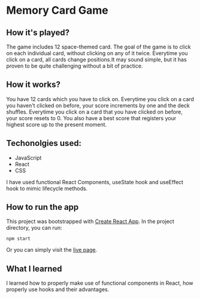 # Memory Card Game
## How it's played?
The game includes 12 space-themed card. The goal of the game is to click on each individual card, without clicking on any of it twice. Everytime you click on a card, all cards change positions.It may sound simple, but it has proven to be quite challenging without a bit of practice. 
## How it works?
You have 12 cards which you have to click on. Everytime you click on a card you haven't clicked on before, your score increments by one and the deck shuffles. Everytime you click on a card that you have clicked on before, your score resets to 0. You also have a best score that registers your highest score up to the present moment.
## Techonolgies used:
* JavaScript
* React
* CSS

I have used functional React Components, useState hook and useEffect hook to mimic lifecycle methods.
## How to run the app
This project was bootstrapped with [Create React App](https://github.com/facebook/create-react-app). In the project directory, you can run:
```
npm start
```
Or you can simply visit the [live page](https://anabargau.github.io/memory-card/).
## What I learned
I learned how to properly make use of functional components in React, how properly use hooks and their advantages.
